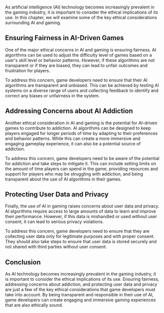 
As artificial intelligence (AI) technology becomes increasingly prevalent in the gaming industry, it is important to consider the ethical implications of its use. In this chapter, we will examine some of the key ethical considerations surrounding AI and gaming.

Ensuring Fairness in AI-Driven Games
------------------------------------

One of the major ethical concerns in AI and gaming is ensuring fairness. AI algorithms can be used to adjust the difficulty level of games based on a user's skill level or behavior patterns. However, if these algorithms are not transparent or if they are biased, they can lead to unfair outcomes and frustration for players.

To address this concern, game developers need to ensure that their AI algorithms are transparent and unbiased. This can be achieved by testing AI systems on a diverse range of users and collecting feedback to identify and correct any biases or unfairness in the system.

Addressing Concerns about AI Addiction
--------------------------------------

Another ethical consideration in AI and gaming is the potential for AI-driven games to contribute to addiction. AI algorithms can be designed to keep players engaged for longer periods of time by adapting to their preferences and behavior patterns. While this can create a more immersive and engaging gameplay experience, it can also be a potential source of addiction.

To address this concern, game developers need to be aware of the potential for addiction and take steps to mitigate it. This can include setting limits on the amount of time players can spend in the game, providing resources and support for players who may be struggling with addiction, and being transparent about the use of AI algorithms in their games.

Protecting User Data and Privacy
--------------------------------

Finally, the use of AI in gaming raises concerns about user data and privacy. AI algorithms require access to large amounts of data to learn and improve their performance. However, if this data is mishandled or used without user consent, it can lead to serious privacy violations.

To address this concern, game developers need to ensure that they are collecting user data only for legitimate purposes and with proper consent. They should also take steps to ensure that user data is stored securely and not shared with third parties without user consent.

Conclusion
----------

As AI technology becomes increasingly prevalent in the gaming industry, it is important to consider the ethical implications of its use. Ensuring fairness, addressing concerns about addiction, and protecting user data and privacy are just a few of the key ethical considerations that game developers must take into account. By being transparent and responsible in their use of AI, game developers can create engaging and immersive gaming experiences that are also ethically sound.
